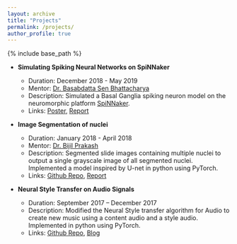 ```yaml
---
layout: archive
title: "Projects"
permalink: /projects/
author_profile: true
---
```


{% include base_path %}

* **Simulating Spiking Neural Networks on SpiNNaker**
  * Duration: December 2018 - May 2019
  * Mentor: [Dr.  Basabdatta Sen Bhattacharya](https://www.bits-pilani.ac.in/goa/basabdattab/profile)
  * Description: Simulated a Basal Ganglia spiking neuron model on the neuromorphic platform [SpiNNaker](http://apt.cs.manchester.ac.uk/projects/SpiNNaker/).
  * Links: [Poster](https://drive.google.com/file/d/1NXFRhNDcdRs4ja7k1DZ64_NePqIQ0gxU/view?usp=sharing), [Report](https://drive.google.com/file/d/1I1Z5xS9rBSzwg2y_bDsQn2TMxrJnzGnl/view?usp=sharing)

* **Image Segmentation of nuclei**
  * Duration: January 2018 - April 2018
  * Mentor: [Dr. Bijil Prakash]()
  * Description: Segmented slide images containing multiple nuclei to output a single grayscale image of all segmented nuclei. Implemented a model inspired by U-net in python using PyTorch.
  * Links: [Github Repo](https://github.com/alishdipani/U-net-Pytorch), [Report](https://github.com/alishdipani/U-net-Pytorch/blob/master/CS_F266.pdf)

* **Neural Style Transfer on Audio Signals**
  * Duration: September 2017 – December 2017
  * Description: Modified the Neural Style transfer algorithm for Audio to create new music using a content audio and a style audio. Implemented in python using PyTorch.
  * Links: [Github Repo](https://github.com/alishdipani/Neural-Style-Transfer-Audio), [Blog](https://software.intel.com/en-us/articles/neural-style-transfer-on-audio-signals)
